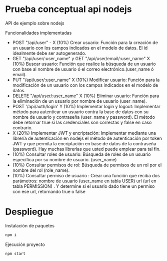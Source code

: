# Prueba conceptual api nodejs

API de ejemplo sobre nodejs

Funcionalidades implementadas

 * POST "/api/user" - X (10%) Crear usuario: Función para la creación de un usuario con los campos indicados en el modelo de datos. El id idealmente debe ser autogenerado. 
 * GET "/api/user/:user_name" y GET "/api/user/email/:user_name" X (10%) Buscar usuario: Función que realice la búsqueda de un usuario con base  al nombre de usuario ó el correo electrónico.(user_name ó email).
 * PUT "/api/user/:user_name" X (10%) Modificar usuario:  Función para la modificación de un usuario con los campos indicados en el modelo de datos. 
 * DELETE "/api/user/:user_name" X (10%) Eliminar  usuario:  Función para la eliminación de un usuario por nombre de usuario (user_name). 
 * POST '/api/auth/login' Y (10%) Implementar login y logout: Implementar método para autenticar un usuario contra la base de datos con su nombre de usuario y contraseña (user_name y password). El método debe retornar true si las credenciales son correctas y false en caso contrario.
 * X (20%) Implementar JWT y encriptación:  Implementar mediante una librería de autenticación en nodejs el método de autenticación por token JWT y que permita la encriptación en base de datos de la contraseña (password). Hay muchas librerías que usted puede emplear para tal fin. 
 * (10%) Consultar roles de usuario: Búsqueda de roles de un usuario específica por su nombre de usuario. (user_name) 
 * (10%) Consultar permisos de rol: Búsqueda de permisos de un rol por el nombre del rol (role_name). 
 * (10%) Consultar permiso de usuario : Crear una función que reciba dos parámetros: nombre de usuario (user_name en tabla USER)  url (url en tabla PERMISSION) .    Y determine si el usuario dado tiene un permiso con ese url, retornando true o false 


# Despliegue

Instalación de paquetes

```bash
npm i
```

Ejecución proyecto
```bash
npm start
```


